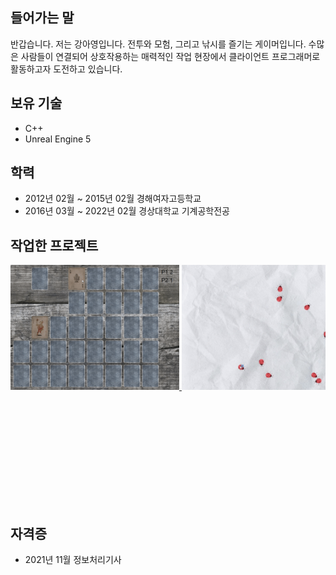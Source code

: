 ## 들어가는 말
반갑습니다. 저는 강아영입니다. 전투와 모험, 그리고 낚시를 즐기는 게이머입니다. 수많은 사람들이 연결되어 상호작용하는 매력적인 작업 현장에서 클라이언트 프로그래머로 활동하고자 도전하고 있습니다.

## 보유 기술
- C++
- Unreal Engine 5

## 학력
- 2012년 02월 ~ 2015년 02월 경해여자고등학교
- 2016년 03월 ~ 2022년 02월 경상대학교 기계공학전공
 
## 작업한 프로젝트
<div style="overflow-x: scroll; white-space: nowrap;">
  <a href="https://github.com/river-zero/Memory_Game">
    <img src="https://raw.githubusercontent.com/river-zero/Memory_Game/main/Memory_Game.gif" alt="짝 맞추기 게임" width="270" height="200" style="display: inline-block;">
  </a>
 <a href="https://github.com/river-zero/Bug_Game">
    <img src="https://raw.githubusercontent.com/river-zero/Bug_Game/main/BugGame.gif" alt="벌레 게임" width="270" height="200" style="display: inline-block;">
  </a>
 <a href="https://github.com/river-zero/unRealPG">
    <img src="https://github.com/river-zero/unRealPG/blob/c78eeb69678de5bbfa866ab9bd9d208625aeb77b/README/motionwarpoing.gif" alt="unRealRPG 게임" width="270" height="200" style="display: inline-block;">
  </a>
</div>

## 자격증
- 2021년 11월 정보처리기사

